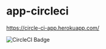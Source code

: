 # app-circleci

https://circle-ci-app.herokuapp.com/

![CircleCI Badge](https://circleci.com/gh/julieLyM/app-circleCI.svg?style=svg)